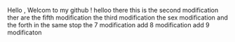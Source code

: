 Hello , Welcom to my github !
helloo there this is the second modification 
ther are the fifth modification 
the third modification 
the sex modification 
and the forth in the same stop 
the 7 modification
add 8 modification
add 9 modificaton
